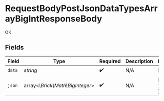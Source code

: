 # RequestBodyPostJsonDataTypesArrayBigIntResponseBody

OK


## Fields

| Field                           | Type                            | Required                        | Description                     | Example                         |
| ------------------------------- | ------------------------------- | ------------------------------- | ------------------------------- | ------------------------------- |
| `data`                          | *string*                        | :heavy_check_mark:              | N/A                             | [1]                             |
| `json`                          | array<*\Brick\Math\BigInteger*> | :heavy_check_mark:              | N/A                             | [<br/>1<br/>]                   |